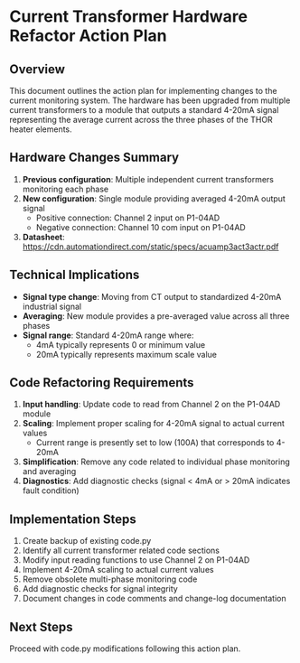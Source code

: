 # Current Transformer Hardware Refactor Action Plan

## Overview

This document outlines the action plan for implementing changes to the current monitoring system. The hardware has been upgraded from multiple current transformers to a module that outputs a standard 4-20mA signal representing the average current across the three phases of the THOR heater elements.

## Hardware Changes Summary

1. **Previous configuration**: Multiple independent current transformers monitoring each phase
2. **New configuration**: Single module providing averaged 4-20mA output signal
   - Positive connection: Channel 2 input on P1-04AD
   - Negative connection: Channel 10 com input on P1-04AD
3. **Datasheet**: <https://cdn.automationdirect.com/static/specs/acuamp3act3actr.pdf>

## Technical Implications

- **Signal type change**: Moving from CT output to standardized 4-20mA industrial signal
- **Averaging**: New module provides a pre-averaged value across all three phases
- **Signal range**: Standard 4-20mA range where:
  - 4mA typically represents 0 or minimum value
  - 20mA typically represents maximum scale value

## Code Refactoring Requirements

1. **Input handling**: Update code to read from Channel 2 on the P1-04AD module
2. **Scaling**: Implement proper scaling for 4-20mA signal to actual current values
   - Current range is presently set to low (100A) that corresponds to 4-20mA
3. **Simplification**: Remove any code related to individual phase monitoring and averaging
4. **Diagnostics**: Add diagnostic checks (signal < 4mA or > 20mA indicates fault condition)

## Implementation Steps

1. Create backup of existing code.py
2. Identify all current transformer related code sections
3. Modify input reading functions to use Channel 2 on P1-04AD
4. Implement 4-20mA scaling to actual current values
5. Remove obsolete multi-phase monitoring code
6. Add diagnostic checks for signal integrity
7. Document changes in code comments and change-log documentation

## Next Steps

Proceed with code.py modifications following this action plan.

